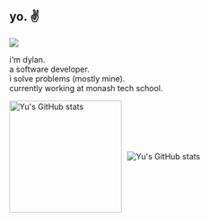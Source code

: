 ## yo. ✌️

<picture>
  <source srcset="https://api.visitorbadge.io/api/visitors?path=https%3A%2F%2Fgithub.com%2Fyuuusername&label=Profile%20Views.&labelColor=%231e1e2e&countColor=%23cba6f7&style=flat&labelStyle=lower" media="(prefers-color-scheme: dark)" />
  <source srcset="https://api.visitorbadge.io/api/visitors?path=https%3A%2F%2Fgithub.com%2Fyuuusername&label=Profile%20Views.&labelColor=%23eff1f5&countColor=%238839ef&style=flat&labelStyle=lower" media="(prefers-color-scheme: light)" />
  <img src="https://api.visitorbadge.io/api/visitors?path=https%3A%2F%2Fgithub.com%2Fyuuusername&label=Profile%20Views.&labelColor=%23eff1f5&countColor=%238839ef&style=flat&labelStyle=lower" />
</picture>

i'm dylan.<br>
a software developer.<br>
i solve problems (mostly mine).<br>
currently working at monash tech school.

<div style="display: flex; align-items: center; gap: 10px;">
  <picture>
    <source height=200 srcset="https://github-readme-stats-alpha-six-21.vercel.app/api?username=yuuusername&show_icons=true&bg_color=1e1e2e&text_color=cdd6f4&icon_color=cba6f7&title_color=cdd6f4&border_color=00000000&border_radius=15&ring_color=cba6f7&custom_title=yu's+github+stats." media="(prefers-color-scheme: dark)" />
    <source height=200 srcset="https://github-readme-stats-alpha-six-21.vercel.app/api?username=yuuusername&show_icons=true&bg_color=eff1f5&text_color=4c4f69&icon_color=8839ef&title_color=4c4f69&border_color=00000000&border_radius=15&ring_color=8839ef&custom_title=yu's+github+stats." media="(prefers-color-scheme: light)" />
    <img src="https://github-readme-stats-alpha-six-21.vercel.app/api?username=yuuusername&show_icons=true&bg_color=eff1f5&text_color=4c4f69&icon_color=8839ef&title_color=4c4f69&border_color=00000000&border_radius=15&ring_color=8839ef&custom_title=yu's+github+stats." alt="Yu's GitHub stats" />
  </picture>
  <picture>
    <source srcset="https://streak-stats.demolab.com?user=yuuusername&theme=catppuccin-mocha&hide_border=true&border_radius=15&date_format=j%20M%5B%20Y%5D&card_width=500&card_height=200&ring=CBA6F7&fire=CBA6F7&sideNums=CBA6F7&currStreakLabel=CDD6F4&exclude_days=Sun%2CSat" media="(prefers-color-scheme: dark)" />
    <source srcset="https://streak-stats.demolab.com?user=yuuusername&theme=catppuccin-latte&hide_border=true&border_radius=15&date_format=j%20M%5B%20Y%5D&card_width=500&card_height=200&ring=8839EF&fire=8839EF&currStreakLabel=4C4F69&sideNums=8839EF&exclude_days=Sun%2CSat" media="(prefers-color-scheme: light)" />
    <img src="https://github-readme-stats-alpha-six-21.vercel.app/api?username=yuuusername&show_icons=true&bg_color=eff1f5&text_color=4c4f69&icon_color=8839ef&title_color=4c4f69&border_color=00000000&border_radius=15&ring_color=8839ef&custom_title=yu's+github+stats." alt="Yu's GitHub stats" />
  </picture>
</div>

